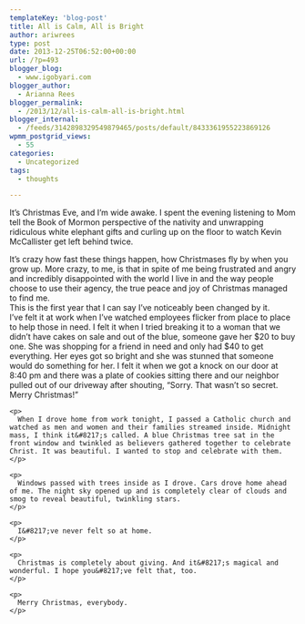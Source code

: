 ```yaml
---
templateKey: 'blog-post'
title: All is Calm, All is Bright
author: ariwrees
type: post
date: 2013-12-25T06:52:00+00:00
url: /?p=493
blogger_blog:
  - www.igobyari.com
blogger_author:
  - Arianna Rees
blogger_permalink:
  - /2013/12/all-is-calm-all-is-bright.html
blogger_internal:
  - /feeds/3142898329549879465/posts/default/8433361955223869126
wpmm_postgrid_views:
  - 55
categories:
  - Uncategorized
tags:
  - thoughts

---
```

<div dir="ltr" style="text-align: left;">
  It&#8217;s Christmas Eve, and I&#8217;m wide awake. I spent the evening listening to Mom tell the Book of Mormon perspective of the nativity and unwrapping ridiculous white elephant gifts and curling up on the floor to watch Kevin McCallister get left behind twice.&nbsp;</p> 
  
  <div>
  </div>
  
  <div>
    It&#8217;s crazy how fast these things happen, how Christmases fly by when you grow up. More crazy, to me, is that in spite of me being frustrated and angry and incredibly disappointed with the world I live in and the way people choose to use their agency, the true peace and joy of Christmas managed to find me.&nbsp;
  </div>
  
  <div>
  </div>
  
  <div>
    This is the first year that I can say I&#8217;ve noticeably been changed by it.&nbsp;
  </div>
  
  <div>
  </div>
  
  <div>
    I&#8217;ve felt it at work when I&#8217;ve watched employees flicker from place to place to help those in need. I felt it when I tried breaking it to a woman that we didn&#8217;t have cakes on sale and out of the blue, someone gave her $20 to buy one. She was shopping for a friend in need and only had $40 to get everything. Her eyes got so bright and she was stunned that someone would do something for her. I felt it when we got a knock on our door at 8:40 pm and there was a plate of cookies sitting there and our neighbor pulled out of our driveway after shouting, &#8220;Sorry. That wasn&#8217;t so secret. Merry Christmas!&#8221;</p> 
    
    <p>
      When I drove home from work tonight, I passed a Catholic church and watched as men and women and their families streamed inside. Midnight mass, I think it&#8217;s called. A blue Christmas tree sat in the front window and twinkled as believers gathered together to celebrate Christ. It was beautiful. I wanted to stop and celebrate with them.
    </p>
    
    <p>
      Windows passed with trees inside as I drove. Cars drove home ahead of me. The night sky opened up and is completely clear of clouds and smog to reveal beautiful, twinkling stars.
    </p>
    
    <p>
      I&#8217;ve never felt so at home.
    </p>
    
    <p>
      Christmas is completely about giving. And it&#8217;s magical and wonderful. I hope you&#8217;ve felt that, too.
    </p>
    
    <p>
      Merry Christmas, everybody.
    </p>
  </div>
</div>